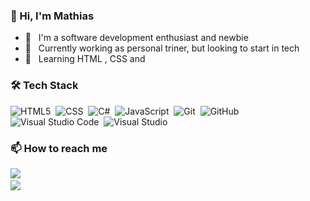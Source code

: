 ### 👋 Hi, I'm Mathias

- 👨 &nbsp; I'm a software development enthusiast and newbie
- 💼 &nbsp; Currently working as personal triner, but looking to start in tech
- 📖 &nbsp; Learning HTML , CSS and 

### 🛠 Tech Stack

  ![HTML5](https://img.shields.io/badge/-HTML5-333333?style=flat&logo=HTML5)&nbsp;
  ![CSS](https://img.shields.io/badge/-CSS-333333?style=flat&logo=CSS3&logoColor=1572B6)&nbsp;
  ![C#](https://img.shields.io/badge/-C%20Sharp-black?style=flat&logo=c-sharp&logoColor=239120)&nbsp;
  ![JavaScript](https://img.shields.io/badge/-JavaScript-333333?style=flat&logo=javascript)&nbsp;
  ![Git](https://img.shields.io/badge/-Git-333333?style=flat&logo=git)&nbsp;
  ![GitHub](https://img.shields.io/badge/-GitHub-333333?style=flat&logo=github)&nbsp;
  ![Visual Studio Code](https://img.shields.io/badge/-Visual%20Studio%20Code-05122A?style=flat&logo=visual-studio-code&logoColor=007ACC)&nbsp;
  ![Visual Studio](https://img.shields.io/badge/-Visual%20Studio-black?style=flat&logo=visual-studio&logoColor=5C2D91)&nbsp;

### 📫 How to reach me

  <a href="https://www.linkedin.com/in/mathiasvervaecke/"><img src="https://img.shields.io/badge/-Mathias%20Vervaecke-0077B5?style=flat&logo=Linkedin&logoColor=white"/></a>&nbsp;  
  <a href="mailto:mathias.vervaecke@icloud.com"><img src="https://img.shields.io/badge/-Gmail-D14836?style=flat&logo=Gmail&logoColor=white"/></a>&nbsp;

 <!-- <a href="https://github.com/AVS1508">
  <img height="180em" src="https://github-readme-stats.vercel.app/api?username=usmahm&theme=buefy&show_icons=true" />
  <img height="180em" src="https://github-readme-stats.vercel.app/api/top-langs/?username=usmahm&theme=buefy&layout=compact" />
</a> -->




